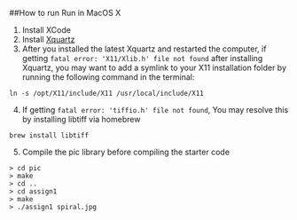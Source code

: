 ##How to run
Run in MacOS X
1) Install XCode
2) Install [Xquartz](https://www.xquartz.org/releases/XQuartz-2.8.1.html)
3) After you installed the latest Xquartz and restarted the computer,
if getting `fatal error: 'X11/Xlib.h' file not found` after installing Xquartz, you may want to add a symlink to your X11 installation folder by running the following command in the terminal:
```shell
ln -s /opt/X11/include/X11 /usr/local/include/X11
```
4) If getting `fatal error: 'tiffio.h' file not found`, You may resolve this by installing libtiff via homebrew
```shell
brew install libtiff
```
5) Compile the pic library before compiling the starter code
```shell
> cd pic
> make
> cd ..
> cd assign1
> make
> ./assign1 spiral.jpg
```
